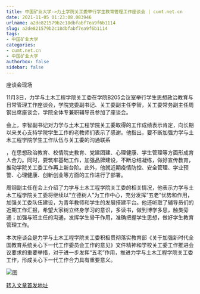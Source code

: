 ```yaml
---
title: 中国矿业大学->力土学院关工委举行学生教育管理工作座谈会 | cumt.net.cn
date: 2021-11-05 01:23:08.083946
urlname: a2de821579b2c18dbfabf7ea9f6b1114
slug: a2de821579b2c18dbfabf7ea9f6b1114
tags: 
- 中国矿业大学
categories:
- cumt.net.cn
- 中国矿业大学
authorbox: false
sidebar: false
---
```

座谈会现场

11月3日，力学与土木工程学院关工委在学院B205会议室举行学生思想政治教育与日常管理工作座谈会，学院党委副书记、关工委副主任李智，关工委常务副主任周钢出席座谈会，学院全体专兼职辅导员参加了座谈会。

会上，李智副书记对力学与土木工程学院关工委取得的工作成绩表示肯定，向长期以来关心支持学院学生工作的老教师们表示了感谢。他指出，要不断加强力学与土木工程学院学生工作队伍与关工委的沟通联系
<!--more-->
，在思想政治教育、校情院史教育、党建团建、心理健康、学生管理等方面形成育人合力。同时，要筑牢基础工作，加强品牌建设，不断总结凝练，做好宣传教育，推动学院关工委工作再上新台阶。此外，他就近期疫情防控、安全管理、学业预警、心理健康、创新创业等方面的工作进行了部署。

周钢副主任在会上介绍了力学与土木工程学院关工委的相关情况，他表示力学与土木工程学院关工委将继续以“立德树人”为工作中心，充分发挥“五老”优势和作用，加强关工委队伍建设，为青年教师和学生的发展搭建平台。他还听取了辅导员们的近期工作汇报，希望大家树立终身学习的意识，多读书，做到博学多思，触类旁通；加强与班主任的沟通，发挥学生骨干作用，准确把握学生思想，做好学生教育管理工作。

本次座谈会是力学与土木工程学院关工委积极贯彻落实教育部《关于加强新时代全国教育系统关心下一代工作委员会工作的意见》文件精神和学校关工委工作推进会议要求的重要举措，对于进一步发挥“五老”作用，推进力学与土木工程学院关工委工作，形成关心下一代工作合力具有重要意义。  

![图](http://xwzx.cumt.edu.cn/_upload/article/images/19/7c/0695b9a84f228bb8d1810463d0f0/8ab68792-c4c3-4bab-bd31-76513a400777.jpg)

[转入文章首发地址](http://xwzx.cumt.edu.cn/51/7f/c523a610687/page.htm)